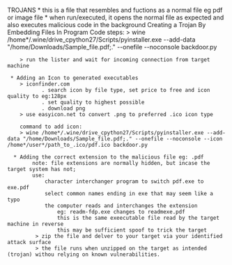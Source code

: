 TROJANS
    * this is a file that resembles and fuctions as a normal file eg pdf or image file
    * when run/executed, it opens the normal file as expected and also executes malicious code in the background
        Creating a Trojan By Embedding Files In Program Code
        steps:
        > wine /home*/.wine/drive_cpython27/Scripts/pyinstaller.exe --add-data "/home/Downloads/Sample_file.pdf;." --onefile --noconsole backdoor.py
        
        
        > run the lister and wait for incoming connection from target machine
        
     * Adding an Icon to generated executables
        > iconfinder.com
               . search icon by file type, set price to free and icon quality to eg:128px
               . set quality to highest possible
               . download png
        > use easyicon.net to convert .png to preferred .ico icon type   
        
        command to add icon:  
        > wine /home*/.wine/drive_cpython27/Scripts/pyinstaller.exe --add-data "/home/Downloads/Sample_file.pdf;." --onefile --noconsole --icon /home*/user*/path_to_.ico/pdf.ico backdoor.py  
        
      * Adding the correct extension to the malicious file eg: .pdf
            note: file extensions are normally hidden, but incase the target system has not;
            use:
                character interchanger program to switch pdf.exe to exe.pdf
                select common names ending in exe that may seem like a typo
                the computer reads and interchanges the extension
                    eg: readm-fdp.exe changes to readmexe.pdf
                    this is the same exeecutable file read by the target machine in reverse
                    this may be sufficient spoof to trick the target
             > zip the file and delver to your target via your identified attack surface 
             > the file runs when unzipped on the target as intended (trojan) withou relying on known vulnerabilities.
             
                     
            
                

